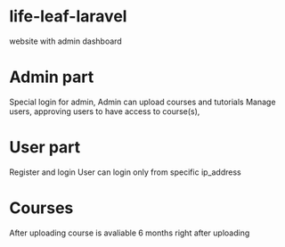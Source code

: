 # life-leaf-laravel
website with admin dashboard

#   Admin part
Special login for admin,
Admin can upload courses and tutorials
Manage users, approving users to have access to course(s),

# User part
Register and login
User can login only from specific ip_address

# Courses
After uploading course is avaliable 6 months right after uploading

